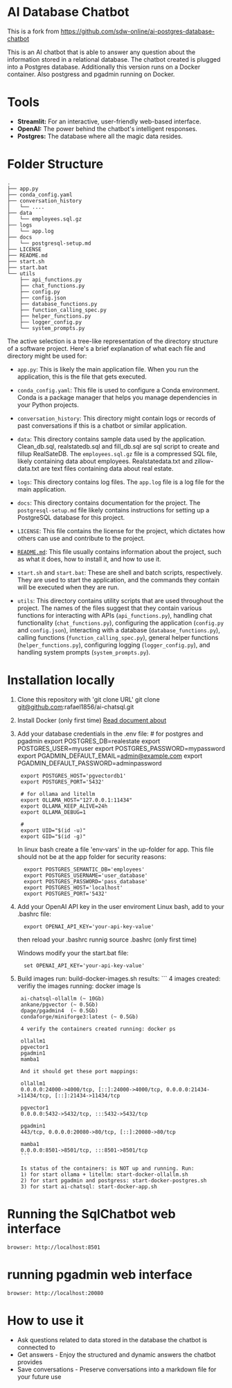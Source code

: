 # AI Database Chatbot
This is a fork from https://github.com/sdw-online/ai-postgres-database-chatbot

This is an AI chatbot that is able to answer any question about the information stored in a relational database. The chatbot created is plugged into a Postgres database. Additionally this version runs on a Docker container. Also postgress and pgadmin running on Docker.

# Tools 

* **Streamlit:** For an interactive, user-friendly web-based interface.
* **OpenAI:** The power behind the chatbot's intelligent responses.
* **Postgres:** The database where all the magic data resides.

# Folder Structure 
```
.
├── app.py
├── conda_config.yaml
├── conversation_history
│   └── ....
├── data
│   └── employees.sql.gz
├── logs
│   └── app.log
├── docs
│   └── postgresql-setup.md
├── LICENSE
├── README.md
├── start.sh
├── start.bat
└── utils
    ├── api_functions.py
    ├── chat_functions.py
    ├── config.py
    ├── config.json
    ├── database_functions.py
    ├── function_calling_spec.py
    ├── helper_functions.py
    ├── logger_config.py
    └── system_prompts.py
```

The active selection is a tree-like representation of the directory structure of a software project. Here's a brief explanation of what each file and directory might be used for:

- `app.py`: This is likely the main application file. When you run the application, this is the file that gets executed.

- `conda_config.yaml`: This file is used to configure a Conda environment. Conda is a package manager that helps you manage dependencies in your Python projects.

- `conversation_history`: This directory might contain logs or records of past conversations if this is a chatbot or similar application.

- `data`: This directory contains sample data used by the application. 
    Clean_db.sql, realstatedb.sql and fill_db.sql are sql script to create and fillup RealSateDB.
    The `employees.sql.gz` file is a compressed SQL file, likely containing data about employees.
    Realstatedata.txt and zillow-data.txt are text files containing data about real estate.

- `logs`: This directory contains log files. The `app.log` file is a log file for the main application.

- `docs`: This directory contains documentation for the project. The `postgresql-setup.md` file likely contains instructions for setting up a PostgreSQL database for this project.

- `LICENSE`: This file contains the license for the project, which dictates how others can use and contribute to the project.

- [``README.md``](command:_github.copilot.openRelativePath?%5B%7B%22scheme%22%3A%22file%22%2C%22authority%22%3A%22%22%2C%22path%22%3A%22%2Fhome%2Frafael%2Fdev%2Fprojects%2Fai-chatsql%2FREADME.md%22%2C%22query%22%3A%22%22%2C%22fragment%22%3A%22%22%7D%5D "/home/rafael/dev/projects/ai-chatsql/README.md"): This file usually contains information about the project, such as what it does, how to install it, and how to use it.

- `start.sh` and `start.bat`: These are shell and batch scripts, respectively. They are used to start the application, and the commands they contain will be executed when they are run.

- `utils`: This directory contains utility scripts that are used throughout the project. The names of the files suggest that they contain various functions for interacting with APIs (`api_functions.py`), handling chat functionality (`chat_functions.py`), configuring the application (`config.py` and `config.json`), interacting with a database (`database_functions.py`), calling functions (`function_calling_spec.py`), general helper functions (`helper_functions.py`), configuring logging (`logger_config.py`), and handling system prompts (`system_prompts.py`).

# Installation locally

1. Clone this repository with 'git clone URL'
        git clone git@github.com:rafael1856/ai-chatsql.git
      
2. Install Docker (only first time)
        [Read document about](https://docs.docker.com/engine/install/) 


3. Add your database credentials in the .env file:
        # for postgres and pgadmin
        export POSTGRES_DB=realestate
        export POSTGRES_USER=myuser
        export POSTGRES_PASSWORD=mypassword
        export PGADMIN_DEFAULT_EMAIL=admin@example.com
        export PGADMIN_DEFAULT_PASSWORD=adminpassword

        export POSTGRES_HOST='pgvectordb1'
        export POSTGRES_PORT='5432'

        # for ollama and litellm
        export OLLAMA_HOST="127.0.0.1:11434"
        export OLLAMA_KEEP_ALIVE=24h
        export OLLAMA_DEBUG=1        

        # 
        export UID="$(id -u)"
        export GID="$(id -g)"
    
    In linux bash create a file 'env-vars' in the up-folder for app.
    This file should not be at the app folder for security reasons:
    ```
      export POSTGRES_SEMANTIC_DB='employees'
      export POSTGRES_USERNAME='user_database'
      export POSTGRES_PASSWORD='pass_database'
      export POSTGRES_HOST='localhost'
      export POSTGRES_PORT='5432'
    ```

4. Add your OpenAI API key in the user enviroment
    Linux bash, add to your .bashrc file:
    ```
      export OPENAI_API_KEY='your-api-key-value'
    ```
      then reload your .bashrc runnig source .bashrc (only first time)

    Windows modify your the start.bat file:
    ```
      set OPENAI_API_KEY='your-api-key-value'
    ```  

    
5. Build images
    run: build-docker-images.sh
    results:
        ``` 
        4 images created:
            verifiy the images running: docker image ls
        
        ai-chatsql-ollallm (~ 10Gb)
        ankane/pgvector (~ 0.5Gb)
        dpage/pgadmin4  (~ 0.5Gb)
        condaforge/miniforge3:latest (~ 0.5Gb)
        
        4 verify the containers created running: docker ps

        ollallm1
        pgvector1
        pgadmin1
        mamba1

        And it should get these port mappings:

        ollallm1
        0.0.0.0:24000->4000/tcp, [::]:24000->4000/tcp, 0.0.0.0:21434->11434/tcp, [::]:21434->11434/tcp   

        pgvector1
        0.0.0.0:5432->5432/tcp, :::5432->5432/tcp                                                        

        pgadmin1
        443/tcp, 0.0.0.0:20080->80/tcp, [::]:20080->80/tcp                                               

        mamba1
        0.0.0.0:8501->8501/tcp, :::8501->8501/tcp                                                        
        ```

        Is status of the containers: is NOT up and running. Run:
        1) for start ollama + litellm: start-docker-ollallm.sh
        2) for start pgadmin and postgress: start-docker-postgres.sh
        3) for start ai-chatsql: start-docker-app.sh


# Running the SqlChatbot web interface
    browser: http://localhost:8501

# running pgadmin web interface
    browser: http://localhost:20080

# How to use it

* Ask questions related to data stored in the database the chatbot is connected to
* Get answers - Enjoy the structured and dynamic answers the chatbot provides  
* Save conversations - Preserve conversations into a markdown file for your future use
